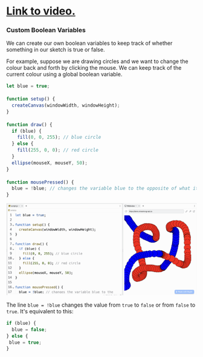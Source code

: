 # [Link to video.](https://www.youtube.com/watch?v=BybZpoQWfQQ&list=PLVD25niNi0BnKbPM0lUEfNYcWixQZ98cY)

### Custom Boolean Variables

We can create our own boolean variables to keep track of whether something in our sketch is true or false. 

For example, suppose we are drawing circles and we want to change the colour back and forth by clicking the mouse. We can keep track of the current colour using a global boolean variable.

```js
let blue = true;

function setup() {
  createCanvas(windowWidth, windowHeight);
}

function draw() {
  if (blue) {
    fill(0, 0, 255); // blue circle
  } else {
    fill(255, 0, 0); // red circle
  }
  ellipse(mouseX, mouseY, 50);
}

function mousePressed() {
  blue = !blue; // changes the variable blue to the opposite of what it was before
}
```

![](../../Images/Blue_And_Red.png)

The line `blue = !blue` changes the value from `true` to `false` or from `false` to `true`. It's equivalent to this:

```js
if (blue) {
  blue = false;
} else {
 blue = true;
}
```
